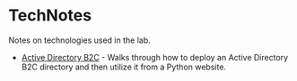 # TechNotes
Notes on technologies used in the lab.

* [Active Directory B2C](Active-Directory-B2C/README.md) - Walks through how to deploy an Active Directory B2C directory and then utilize it from a Python website.
